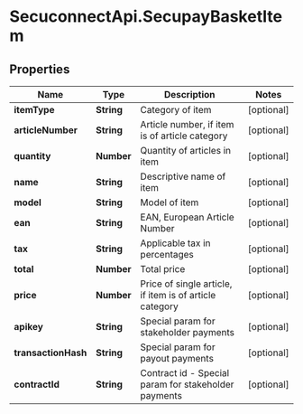 # SecuconnectApi.SecupayBasketItem

## Properties
Name | Type | Description | Notes
------------ | ------------- | ------------- | -------------
**itemType** | **String** | Category of item | [optional] 
**articleNumber** | **String** | Article number, if item is of article category | [optional] 
**quantity** | **Number** | Quantity of articles in item | [optional] 
**name** | **String** | Descriptive name of item | [optional] 
**model** | **String** | Model of item | [optional] 
**ean** | **String** | EAN, European Article Number | [optional] 
**tax** | **String** | Applicable tax in percentages | [optional] 
**total** | **Number** | Total price | [optional] 
**price** | **Number** | Price of single article, if item is of article category | [optional] 
**apikey** | **String** | Special param for stakeholder payments | [optional] 
**transactionHash** | **String** | Special param for payout payments | [optional] 
**contractId** | **String** | Contract id - Special param for stakeholder payments | [optional] 


